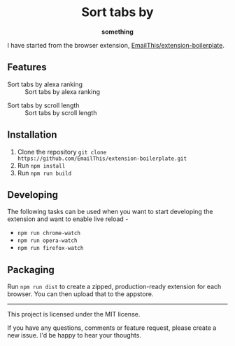 <div align="center">
  <h1>
    Sort tabs by  
  </h1>

  <p>
    <strong>something</strong>
  </p>
</div>


I have started from the browser extension, [EmailThis/extension-boilerplate](https://github.com/EmailThis/extension-boilerplate).


## Features

<dl>
  <dt>Sort tabs by alexa ranking</dt>
  <dd>
    Sort tabs by alexa ranking
  </dd>
</dl>
<dl>
  <dt>Sort tabs by scroll length</dt>
  <dd>
    Sort tabs by scroll length
  </dd>
</dl>




## Installation
1. Clone the repository `git clone https://github.com/EmailThis/extension-boilerplate.git`
2. Run `npm install`
3. Run `npm run build`


## Developing
The following tasks can be used when you want to start developing the extension and want to enable live reload - 

- `npm run chrome-watch`
- `npm run opera-watch`
- `npm run firefox-watch`


## Packaging
Run `npm run dist` to create a zipped, production-ready extension for each browser. You can then upload that to the appstore.



-----------
This project is licensed under the MIT license. 

If you have any questions, comments or feature request, please create a new issue. I'd be happy to hear your thoughts.
